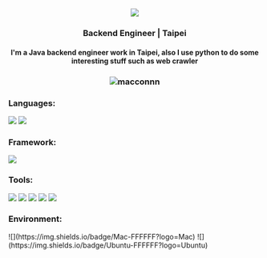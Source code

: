 <div align="center">
  <h1>
    <img src="https://readme-typing-svg.demolab.com/?lines=Hi!+there+I'm+Macconnn+:);領域展開+『+無量空処+』" />
  </h1>
</div>

<h3 align="center">Backend Engineer | Taipei</h3>
<h4 align="center">
  I'm a Java backend engineer work in Taipei, also I use python to do some interesting stuff such as web crawler
</h4>

<h3 align="center"><img align="center" src="https://github-readme-stats.vercel.app/api?username=macconnn&show_icons=true&locale=en" alt="macconnn" /></h3>

<h3 align="left">Languages:</h3>

![](https://img.shields.io/badge/Java-FFFFFF?logo=java)
![](https://img.shields.io/badge/Python-FFFFFF?logo=python)

<h3 align="left">Framework:</h3>

![](https://img.shields.io/badge/spring-006000?logo=Spring)


<h3 align="left">Tools:</h3>

![](https://img.shields.io/badge/MySQL-FFFFFF?logo=Mysql)
![](https://img.shields.io/badge/Redis-FFFFFF?logo=Redis)
![](https://img.shields.io/badge/Docker-0080FF?logo=Docker)
![](https://img.shields.io/badge/GCP-FFFFFF?logo=gcp)
![](https://img.shields.io/badge/AWS-FFFFFF?logo=aws)

<h3 align="left">Environment:</h3>
![](https://img.shields.io/badge/Mac-FFFFFF?logo=Mac)
![](https://img.shields.io/badge/Ubuntu-FFFFFF?logo=Ubuntu)


